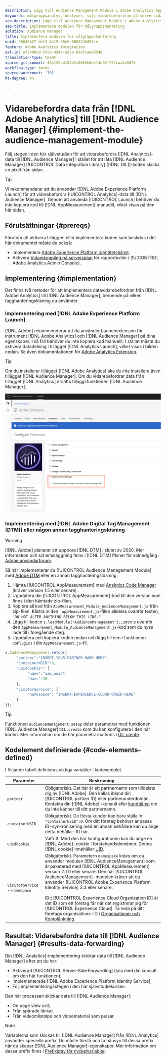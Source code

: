 ```yaml
---
description: Lägg till Audience Management Module i Adobe Analytics AppMeasurement för att vidarebefordra analysdata till Audience Manager i stället för att låta Audience Manager Data Integration Library-koden (DIL) skicka en pixel från sidan.
keywords: målgruppsanalys, Analyser. ssf; vidarebefordran på serversidan
seo-description: Lägg till Audience Management Module i Adobe Analytics AppMeasurement för att vidarebefordra analysdata till Audience Manager i stället för att låta Audience Manager Data Integration Library-koden (DIL) skicka en pixel från sidan.
seo-title: Implementera modulen för målgruppshantering
solution: Audience Manager
title: Implementera modulen för målgruppshantering
uuid: 08846427-def3-4a15-88e5-08882d8d57ce
feature: Adobe Analytics Integration
exl-id: af2449cd-5fc8-454a-adce-0da7cae80548
translation-type: tm+mt
source-git-commit: 48b122a4184d1c0662b9de14e92f727caa4a9d74
workflow-type: tm+mt
source-wordcount: '701'
ht-degree: 4%

---
```


# Vidarebefordra data från [!DNL Adobe Analytics] till [!DNL Audience Manager] {#implement-the-audience-management-module}

Följ stegen i den här självstudien för att vidarebefordra [!DNL Analytics]-data till [!DNL Audience Manager] i stället för att låta [!DNL Audience Manager] [!UICONTROL Data Integration Library] ([!DNL DIL])-koden skicka en pixel från sidan.

>[!TIP]
>
>Vi rekommenderar att du använder [!DNL Adobe Experience Platform Launch] för att vidarebefordra [!UICONTROL Analytics]-data till [!DNL Audience Manager]. Genom att använda [!UICONTROL Launch] behöver du inte kopiera kod till [!DNL AppMeasurement] manuellt, vilket visas på den här sidan.

## Förutsättningar {#prereqs}

Förutom att aktivera tilläggen eller implementera koden som beskrivs i det här dokumentet måste du också:

* Implementera [Adobe Experience Platform identitetstjänst](https://docs.adobe.com/content/help/sv-SE/id-service/using/home.html).
* Aktivera [Vidarekoppling på serversidan](https://docs.adobe.com/help/en/analytics/admin/admin-tools/server-side-forwarding/ssf.html) för rapportsviter i [!UICONTROL Adobe Analytics Admin Console].

## Implementering {#implementation}

Det finns två metoder för att implementera datavidarebefordran från [!DNL Adobe Analytics] till [!DNL Audience Manager], beroende på vilken tagghanteringslösning du använder.

### Implementering med [!DNL Adobe Experience Platform Launch]

[!DNL Adobe] rekommenderar att du använder  [](https://docs.adobe.com/content/help/en/launch/using/overview.html) Launchextension för instrument  [!DNL Adobe Analytics] och  [!DNL Audience Manager] på dina egenskaper. I så fall behöver du inte kopiera kod manuellt. I stället måste du aktivera datadelning i tillägget [!DNL Analytics Launch], vilket visas i bilden nedan. Se även dokumentationen för [Adobe Analytics Extension](https://docs.adobe.com/content/help/en/launch/using/extensions-ref/adobe-extension/analytics-extension/overview.html#adobe-audience-manager).

>[!TIP]
>
>Om du installerar tillägget [!DNL Adobe Analytics] ska *du inte* installera även tillägget [!DNL Audience Manager]. Om du vidarebefordrar data från tillägget [!DNL Analytics] ersätts tilläggsfunktionen [!DNL Audience Manager].

![Så här aktiverar du datadelning från Adobe Analytics-tillägget till Audience Manager](/help/using/integration/assets/analytics-to-aam.png)

### Implementering med [!DNL Adobe Digital Tag Management (DTM)] eller någon annan tagghanteringslösning

>[!WARNING]
>
>[!DNL Adobe] planerar att upphöra  [!DNL DTM] i slutet av 2020. Mer information och schemaläggning finns i [!DNL DTM] Planer för solnedgång i [Adobe användarforum](https://forums.adobe.com/community/experience-cloud/platform/launch/blog/2018/10/05/dtm-plans-for-a-sunset).

Så här implementerar du [!UICONTROL Audience Management Module] med [Adobe DTM](https://docs.adobe.com/content/help/en/dtm/using/dtm-home.html) eller en annan tagghanteringslösning:

1. Hämta [!UICONTROL AppMeasurement] med [Analytics Code Manager](https://docs.adobe.com/content/help/sv-SE/analytics/admin/admin-tools/code-manager-admin.html) (kräver version 1.5 eller senare).
1. Uppdatera din [!UICONTROL AppMeasurement]-kod till den version som finns i den hämtade zip-filen.
1. Kopiera all kod från `AppMeasurement_Module_AudienceManagement.js` från zip-filen. Klistra in den i `appMeasurement.js`-filen alldeles ovanför texten, `"DO NOT ALTER ANYTHING BELOW THIS LINE."`
1. Lägg till koden `s.loadModule("AudienceManagement");`, precis ovanför den `AppMeasurement_Module_AudienceManagement.js`-kod som du nyss lade till i föregående steg.
1. Uppdatera och kopiera koden nedan och lägg till den i funktionen `doPlugins` i din `AppMeasurement.js`-fil.

```js
s.AudienceManagement.setup({ 
     "partner":"INSERT-YOUR-PARTNER-NAME-HERE", 
     "containerNSID":0, 
     "uuidCookie": { 
          "name":"aam_uuid", 
          "days":30
     },
     "visitorService": {
          "namespace": "INSERT-EXPERIENCE-CLOUD-ORGID-HERE" 
     } 
});
```

>[!TIP]
>
>Funktionen `audienceManagement.setup` delar parametrar med funktionen [!DNL Audience Manager] `DIL.create` som du kan konfigurera i den här koden. Mer information om de här parametrarna finns i [DIL create](../../dil/dil-class-overview/dil-create.md#dil-create).

## Kodelement definierade {#code-elements-defined}

I följande tabell definieras viktiga variabler i kodexemplet.

| Parameter | Beskrivning |
|--- |--- |
| `partner` | Obligatoriskt. Det här är ett partnernamn som tilldelats dig av [!DNL Adobe]. Den kallas ibland din [!UICONTROL partner ID] eller partnerunderdomän.  Kontakta din [!DNL Adobe]-konsult eller [kundtjänst](https://helpx.adobe.com/marketing-cloud/contact-support.html) om du inte känner till ditt partnernamn. |
| `containerNSID` | Obligatoriskt. De flesta kunder kan bara ställa in `"containerNSID":0`. Om ditt företag behöver anpassa ID-synkronisering med en annan behållare kan du ange detta behållar-ID här. |
| `uuidCookie` | Valfritt. Med den här konfigurationen kan du ange en [!DNL Adobe]-cookie i förstahandsdomänen. Denna [!DNL cookie] innehåller [UID](../../reference/ids-in-aam.md). |
| `visitorService` -  `namespace` | Obligatoriskt. Parametern `namespace` krävs om du använder modulen [!DNL AudienceManagement] som är paketerad med [!UICONTROL AppMeasurement] version 2.10 eller senare. Den här [!UICONTROL AudienceManagement]-modulen kräver att du använder [!UICONTROL Adobe Experience Platform Identity Service] 3.3 eller senare. <br><br>ID:t  [!UICONTROL Experience Cloud Organization ID] är det ID som ett företag får när det registrerar sig för  [!UICONTROL Experience Cloud]. Ta reda på ditt företags organisations-ID i [Organisationer och Kontolänkning](https://docs.adobe.com/content/help/en/core-services/interface/manage-users-and-products/organizations.html). |

## Resultat: Vidarebefordra data till [!DNL Audience Manager] {#results-data-forwarding}

Din [!DNL Analytics]-implementering skickar data till [!DNL Audience Manager] efter att du har:

* Aktiverad [!UICONTROL Server-Side Forwarding] (tala med din konsult om den här funktionen);
* Implementerade [!DNL Adobe Experience Platform Identity Service];
* Följ implementeringsstegen i den här självstudiekursen.

Den här processen skickar data till [!DNL Audience Manager]:

* On page view call;
* Från spårade länkar.
* Från videomilstolpe och videomaterial som pulsar.

>[!NOTE]
>
>Variablerna som skickas till [!DNL Audience Manager] från [!DNL Analytics] använder speciella prefix. Du måste förstå och ta hänsyn till dessa prefix när du skapar [!DNL Audience Manager]-egenskaper. Mer information om dessa prefix finns i [Prefixkrav för nyckelvariabler](../../features/traits/trait-variable-prefixes.md).
